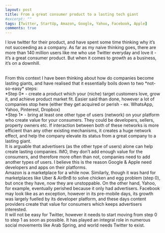 ```yaml
---
layout: post
title: From a great consumer product to a lasting tech giant
#excerpt: ""
tags: [Twitter, StartUp, Amazon, Google, Yahoo, Facebook, Apple]
comments: true
---
```

I love twitter for their product, and have spent some time thinking why it’s not succeeding as a company. As far as my naive thinking goes, there are more than 140 million users like me who use Twitter everyday and love it - it’s a great consumer product. But when it comes to growth as a business, it’s on a downhill.

<br />
From this context I have been thinking about how do companies become lasting giants, and have realised that it essentially boils down to two *not-so-easy* steps:

<br />
*Step 0* - create a product which your (niche) target customers love, grow it, and achieve product market fit. Easier said than done, however a lot of companies stop here (either they get acquired or perish - ex. WhatsApp, Yahoo, Pinterest, Dropbox)

<br />
*Step 1* - bring at least one other type of users (network) on your platform who create value for your consumers. They could be developers, sellers, property owners etc. If interaction between both of these networks is more efficient than any other existing mechanisms, it creates a huge network effect, and help the company elevate its status from a great company to a lasting giant.

<br />
It is arguable that advertisers (as the other type of users) alone can help create lasting companies. IMO, they don’t add enough value for the consumers, and therefore more often than not, companies need to add another types of users. I believe this is the reason Google & Apple need developers and apps on their platforms.

<br />
Amazon is a marketplace for a while now. Similarly, though it was hard for marketplaces like Uber & AirBnB to solve chicken and egg problem (step 0), but once they have, now they are unstoppable. On the other hand, Yahoo, for example, eventually perished because it only had advertisers. Facebook may look like as an exception, however in its pre-mobile days, its growth was largely fuelled by its developer platform, and these days content providers create that value for consumers which keeps advertisers interested.

<br />
It will not be easy for Twitter, however it needs to start moving from step 0 to step 1 as soon as possible. It has played an integral role in numerous social movements like Arab Spring, and world needs Twitter to exist.
